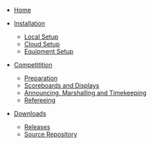 * [Home](./#/index.md)

* [Installation]()

  *	[Local Setup](LocalSetup)
  *	[Cloud Setup](Heroku.md)
  *	[Equipment Setup](EquipmentSetup.md)

* [Competitition]()

  *	[Preparation](Preparation.md)
  *	[Scoreboards and Displays](Displays.md)
  *	[Announcing, Marshalling and Timekeeping](Announcing.md)
  *	[Refereeing](Refereeing.md)

* [Downloads]()

  *	[Releases](https://github.com/jflamy/owlcms4/releases)
  *	[Source Repository](https://github.com/jflamy/owlcms4)
